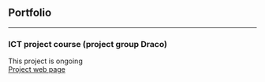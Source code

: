 ## Portfolio

---

### ICT project course (project group Draco)

This project is ongoing
<br>
[Project web page](/sample_page)
#





